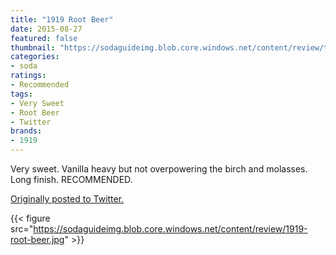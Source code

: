 ```yaml
---
title: "1919 Root Beer"
date: 2015-08-27
featured: false
thumbnail: "https://sodaguideimg.blob.core.windows.net/content/review/thumbs/1919-root-beer.jpg"
categories:
- soda
ratings:
- Recommended
tags:
- Very Sweet
- Root Beer
- Twitter
brands:
- 1919
---
```


Very sweet. Vanilla heavy but not overpowering the birch and molasses. Long finish. RECOMMENDED.

[Originally posted to Twitter.](https://twitter.com/Cavorter/status/636955423879245824)

{{< figure src="https://sodaguideimg.blob.core.windows.net/content/review/1919-root-beer.jpg" >}}

